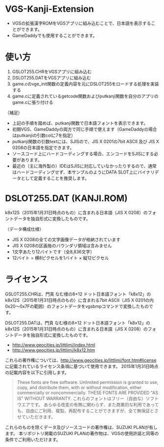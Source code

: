 # VGS-Kanji-Extension
- VGSの拡張漢字ROMをVGSアプリに組み込むことで、日本語を表示することができます。
- GameDaddyでも使用することができます。

# 使い方
1. GSLOT255.CHRをVGSアプリに組み込む
2. DSLOT255.DATをVGSアプリに組み込む
3. game.cのvge_init関数の定義内容を元にDSLOT255をロードする処理を実装する
4. game.cに定義されているgetcode関数およびputkanji関数を自分のアプリのgame.cに張り付ける

（補足）
- 上記の手順を踏めば、putkanji関数で日本語フォントを表示できます。
- 初期VGS、GameDaddyの両方で同じ手順で使えます（GameDaddyの場合はputkanjiの引数colに7を指定）
- putkanji関数の引数textには、SJISので、JIS X 0201の7bit ASCII 及び JIS X 0208の日本語を指定できます。
- ソースコード上にハードコーディングする場合、エンコードをSJISにする必要があります。
- 最近の（主に海外製の）IDEはSJISに対応していなかったりするので、通常はハードコーディングせず、本サンプルのようにDATA SLOT上にバイナリデータとして定義することを推奨します。

# DSLOT255.DAT (KANJI.ROM)
k8x12S（2015年1月31日時点のもの）に含まれる日本語（JIS X 0208）のフォントデータを独自形式に変換したものです。

（データ構成仕様）
- JIS X 0208の全ての文字画像データが格納されています
- JIS X 0208の区画毎のバウンダリ領域は含みません
- 1文字あたり12バイトです（全8,836文字）
- 12バイト = 横8ピクセルを1バイト × 縦12ピクセル

# ライセンス
GSLOT255.CHRは、門真 なむ様の8×12 ドット日本語フォント「k8x12」のk8x12S（2015年1月31日時点のもの）に含まれる7bit ASCII（JIS X 0201の内0x20～0x7Fの範囲）のフォントデータをvgsbmpコマンドで変換したものです。

DSLOT255.DATは、門真 なむ様の8×12 ドット日本語フォント「k8x12」のk8x12S（2015年1月31日時点のもの）に含まれる日本語（JIS X 0208）のフォントデータを独自形式に変換したものです。
- http://www.geocities.jp/littlimi/index.html
- http://www.geocities.jp/littlimi/k8x12.htm

これらの著作権については、http://www.geocities.jp/littlimi/font.htm#license に記載されているライセンス条項に基づいて使用できます。
2015年1月31日時点の記載内容を以下に引用します。
> These fonts are free software.
> Unlimited permission is granted to use, copy, and distribute them, with or without modification, either commercially or noncommercially.
> THESE FONTS ARE PROVIDED "AS IS" WITHOUT WARRANTY.
> これらのフォントはフリー（自由な）ソフトウエアです。
> あらゆる改変の有無に関わらず、また商業的な利用であっても、自由にご利用、複製、再配布することができますが、全て無保証とさせていただきます。

これらのものを除くデータ及びソースコードの著作権は、SUZUKI PLANが有します。
本リポジトリ掲載のSUZUKI PLANの著作物は、VGSの使用許諾と同等の条件でご利用いただけます。
